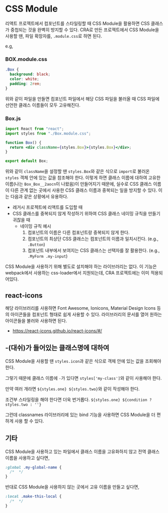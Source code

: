 # CSS Module

리액트 프로젝트에서 컴포넌트를 스타일링할 때 CSS Module을 활용하면 CSS 클래스가 중첩되는 것을 완벽히 방지할 수 있다.
CRA로 만든 프로젝트에서 CSS Module을 사용할 땐, 파일 확장자를, `.module.css`로 하면 된다.

e.g,

### BOX.module.css

```css
.Box {
  background: black;
  color: white;
  padding: 2rem;
}
```

위와 같이 파일을 만들면 컴포넌트 파일에서 해당 CSS 파일을 불러올 때 CSS 파일에 선언한 클래스 이름들이 모두 고유해진다.

### Box.js

```jsx
import React from "react";
import styles from "./Box.module.css";

function Box() {
  return <div className={styles.Box}>{styles.Box}</div>;
}

export default Box;
```

위와 같이 `className`을 설정할 땐 `styles.Box`와 같은 식으로 `import`로 불러온 `styles` 객체 안에 있는 값을 참조해야 한다.
이렇게 하면 클래스 이름에 대하여 고유한 이름(나는 `Box_Box__2aocn`이 나왔음)이 만들어지기 때문에, 실수로 CSS 클래스 이름이 다른 관계 없는 곳에서 사용한 CSS 클래스 이름과 중복되는 일을 방지할 수 있다.
이는 다음과 같은 상황에서 유용하다.

- 레거시 프로젝트에 리액트를 도입할 때
- CSS 클래스를 중복되지 않게 작성하기 위하여 CSS 클래스 네이밍 규칙을 만들기 귀찮을 때
  - 네이밍 규칙 예시
    1. 컴포넌트의 이름은 다른 컴포넌트랑 중복되지 않게 한다.
    2. 컴포넌트의 최상단 CSS 클래스는 컴포넌트의 이름과 일치시킨다. (e.g., `.Button`)
    3. 컴포넌트 내부에서 보여지는 CSS 클래스는 선택자를 잘 활용한다. (e.g., `.MyForm .my-input`)

CSS Module을 사용하기 위해 별도로 설치해야 하는 라이브러리는 없다. 이 기능은 webpack에서 사용하는 css-loader에서 지원되는데, CRA 프로젝트에는 이미 적용되어있다.

## react-icons

해당 라이브러리를 사용하면 Font Awesome, Ionicons, Material Design Icons 등의 아이콘들을 컴포넌트 형태로 쉽게 사용할 수 있다. 라이브러리의 문서를 열어 원하는 아이콘들을 불러와 사용하면 된다.

- https://react-icons.github.io/react-icons/#/

## -(대쉬)가 들어있는 클래스명에 대하여

CSS Module을 사용할 땐 `styles.icon`과 같은 식으로 객체 안에 있는 값을 조회해야 한다.

그렇기 때문에 클래스 이름에 `-`가 있다면 `styles['my-class']`와 같이 사용해야 한다.

만약 여러 개라면 `${styles.one} ${styles.two}`와 같이 작성해야 한다.

조건부 스타일링을 해야 한다면 더욱 번거롭다. `${styles.one} ${condition ? styles.two : ''}`

그런데 classnames 라이브러리에 있는 bind 기능을 사용하면 CSS Module을 더 편하게 사용 할 수 있다.

## 기타

CSS Module을 사용하고 있는 파일에서 클래스 이름을 고유화하지 않고 전역 클래스 이름을 사용하고 싶다면,

```css
:global .my-global-name {
  /*  */
}
```

반대로 CSS Module을 사용하지 않는 곳에서 고유 이름을 만들고 싶다면,

```css
:local .make-this-local {
  /*  */
}
```
